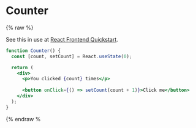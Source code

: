 # Counter

{% raw %}

See this in use at [React Frontend Quickstart](https://github.com/MichaelCurrin/react-frontend-quickstart).

```jsx
function Counter() {
  const [count, setCount] = React.useState(0);

  return (
    <div>
      <p>You clicked {count} times</p>
      
      <button onClick={() => setCount(count + 1)}>Click me</button>
    </div>
  );
}
```

{% endraw %
